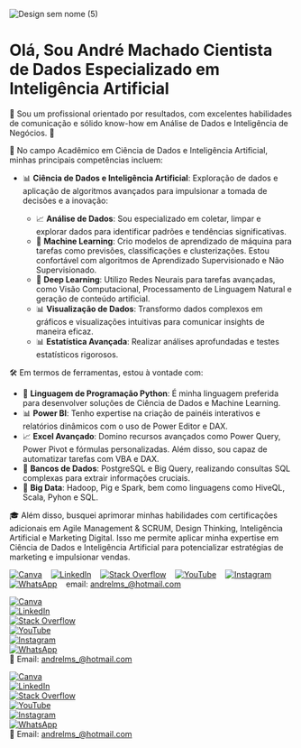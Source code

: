 
![Design sem nome (5)](https://github.com/andrelms/andrelms/assets/72582930/c00c7ef7-05c3-4b74-a819-c6174d381aed)

# Olá, Sou André Machado Cientista de Dados Especializado em Inteligência Artificial

🚀 Sou um profissional orientado por resultados, com excelentes habilidades de comunicação e sólido know-how em Análise de Dados e Inteligência de Negócios. 💬

🔬 No campo Acadêmico em Ciência de Dados e Inteligência Artificial, minhas principais competências incluem:

- 📊 **Ciência de Dados e Inteligência Artificial**: Exploração de dados e aplicação de algoritmos avançados para impulsionar a tomada de decisões e a inovação:

  - 📈 **Análise de Dados**: Sou especializado em coletar, limpar e explorar dados para identificar padrões e tendências significativas.
  - 🤖 **Machine Learning**: Crio modelos de aprendizado de máquina para tarefas como previsões, classificações e clusterizações. Estou confortável com algoritmos de Aprendizado Supervisionado e Não Supervisionado.
  - 🧠 **Deep Learning**: Utilizo Redes Neurais para tarefas avançadas, como Visão Computacional, Processamento de Linguagem Natural e geração de conteúdo artificial.
  - 📊 **Visualização de Dados**: Transformo dados complexos em gráficos e visualizações intuitivas para comunicar insights de maneira eficaz.
  - 📊 **Estatística Avançada**: Realizar análises aprofundadas e testes estatísticos rigorosos.

🛠️ Em termos de ferramentas, estou à vontade com:

- 🐍 **Linguagem de Programação Python**: É minha linguagem preferida para desenvolver soluções de Ciência de Dados e Machine Learning.
- 📊 **Power BI**: Tenho expertise na criação de painéis interativos e relatórios dinâmicos com o uso de Power Editor e DAX.
- 📈 **Excel Avançado**: Domino recursos avançados como Power Query, Power Pivot e fórmulas personalizadas. Além disso, sou capaz de automatizar tarefas com VBA e DAX.
- 📂 **Bancos de Dados**: PostgreSQL e Big Query, realizando consultas SQL complexas para extrair informações cruciais.
- 🚀 **Big Data**: Hadoop, Pig e Spark, bem como linguagens como HiveQL, Scala, Pyhon e SQL.

🎓 Além disso, busquei aprimorar minhas habilidades com certificações adicionais em Agile Management & SCRUM, Design Thinking, Inteligência Artificial e Marketing Digital. Isso me permite aplicar minha expertise em Ciência de Dados e Inteligência Artificial para potencializar estratégias de marketing e impulsionar vendas.

 [![Canva](https://img.shields.io/badge/View%20Portfolio-Canva-blue?style=flat-square&logo=canva)](https://www.canva.com/design/DAFGIgk_xGo/uGTkcQucrBRvUJ0RGvladw/edit?utm_content=DAFGIgk_xGo&utm_campaign=designshare&utm_medium=link2&utm_source=sharebutton) &nbsp; &nbsp;[![LinkedIn](https://img.shields.io/badge/Connect%20on-LinkedIn-blue?style=flat-square&logo=linkedin)](https://www.linkedin.com/in/andr%C3%A9-machado-b7475257) &nbsp; &nbsp;[![Stack Overflow](https://img.shields.io/badge/Visit%20Profile-Stack%20Overflow-orange?style=flat-square&logo=stackoverflow)](https://stackoverflow.com/users/9948374/andr%C3%A9-machado) &nbsp; &nbsp;[![YouTube](https://img.shields.io/badge/Visit%20Channel-YouTube-red?style=flat-square&logo=youtube)](https://www.youtube.com/@andrelms) &nbsp; &nbsp;[![Instagram](https://img.shields.io/badge/Visit%20Profile-Instagram-pink?style=flat-square&logo=instagram)](https://www.instagram.com/andrelms_) &nbsp; &nbsp;[![WhatsApp](https://img.shields.io/badge/Chat%20on-WhatsApp-brightgreen?style=flat-square&logo=whatsapp)](https://api.whatsapp.com/send?phone=5551998837555) &nbsp; &nbsp;email: [andrelms_@hotmail.com](mailto:andrelms_@hotmail.com)

[![Canva](https://img.shields.io/badge/View%20Portfolio-Canva-blue?style=plastic&logo=canva)](https://www.canva.com/design/DAFGIgk_xGo/uGTkcQucrBRvUJ0RGvladw/edit?utm_content=DAFGIgk_xGo&utm_campaign=designshare&utm_medium=link2&utm_source=sharebutton)  
[![LinkedIn](https://img.shields.io/badge/Connect%20on-LinkedIn-blue?style=plastic&logo=linkedin)](https://www.linkedin.com/in/andr%C3%A9-machado-b7475257)  
[![Stack Overflow](https://img.shields.io/badge/Visit%20Profile-Stack%20Overflow-orange?style=plastic&logo=stackoverflow)](https://stackoverflow.com/users/9948374/andr%C3%A9-machado)  
[![YouTube](https://img.shields.io/badge/Visit%20Channel-YouTube-red?style=plastic&logo=youtube)](https://www.youtube.com/@andrelms)  
[![Instagram](https://img.shields.io/badge/Visit%20Profile-Instagram-pink?style=plastic&logo=instagram)](https://www.instagram.com/andrelms_)  
[![WhatsApp](https://img.shields.io/badge/Chat%20on-WhatsApp-brightgreen?style=plastic&logo=whatsapp)](https://api.whatsapp.com/send?phone=5551998837555)  
📧 Email: [andrelms_@hotmail.com](mailto:andrelms_@hotmail.com)


[![Canva](https://via.placeholder.com/300x100.png?text=View+Portfolio+on+Canva)](https://www.canva.com/design/DAFGIgk_xGo/uGTkcQucrBRvUJ0RGvladw/edit?utm_content=DAFGIgk_xGo&utm_campaign=designshare&utm_medium=link2&utm_source=sharebutton)  
[![LinkedIn](https://via.placeholder.com/300x100.png?text=Connect+on+LinkedIn)](https://www.linkedin.com/in/andr%C3%A9-machado-b7475257)  
[![Stack Overflow](https://via.placeholder.com/300x100.png?text=Visit+Profile+on+Stack+Overflow)](https://stackoverflow.com/users/9948374/andr%C3%A9-machado)  
[![YouTube](https://via.placeholder.com/300x100.png?text=Visit+Channel+on+YouTube)](https://www.youtube.com/@andrelms)  
[![Instagram](https://via.placeholder.com/300x100.png?text=Visit+Profile+on+Instagram)](https://www.instagram.com/andrelms_)  
[![WhatsApp](https://via.placeholder.com/300x100.png?text=Chat+on+WhatsApp)](https://api.whatsapp.com/send?phone=5551998837555)  
📧 Email: [andrelms_@hotmail.com](mailto:andrelms_@hotmail.com)